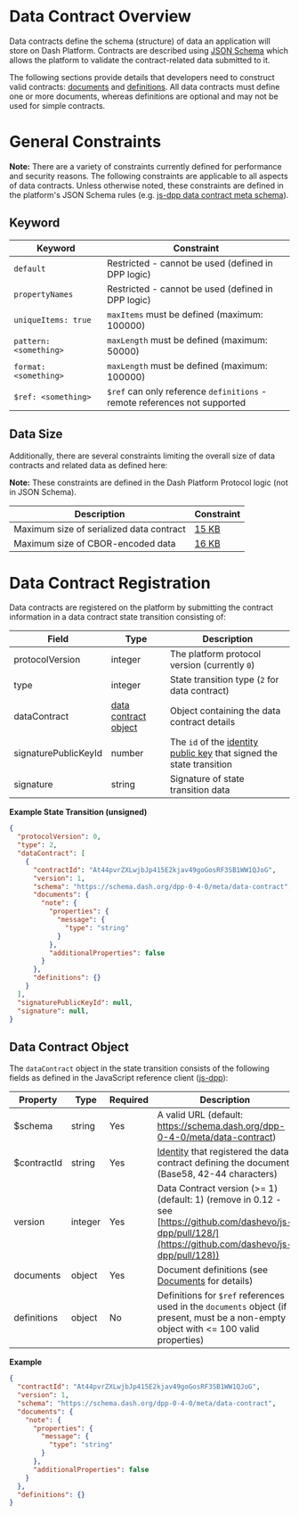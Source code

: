 # Data Contract Overview

Data contracts define the schema (structure) of data an application will store on Dash Platform. Contracts are described using [JSON Schema](https://json-schema.org/understanding-json-schema/) which allows the platform to validate the contract-related data submitted to it.

The following sections provide details that developers need to construct valid contracts: [documents](document.md#document-overview) and [definitions](document.md#definition-overview). All data contracts must define one or more documents, whereas definitions are optional and may not be used for simple contracts.

# General Constraints

**Note:** There are a variety of constraints currently defined for performance and security reasons. The following constraints are applicable to all aspects of data contracts. Unless otherwise noted, these constraints are defined in the platform's JSON Schema rules (e.g. [js-dpp data contract meta schema](https://github.com/dashevo/js-dpp/blob/v0.11.1/schema/meta/data-contract.json)).

## Keyword

| Keyword | Constraint |
| - | - |
| `default` | Restricted - cannot be used (defined in DPP logic) |
| `propertyNames` | Restricted - cannot be used (defined in DPP logic) |
| `uniqueItems: true` | `maxItems` must be defined (maximum: 100000) |
| `pattern: <something>` | `maxLength` must be defined (maximum: 50000) |
| `format: <something>` | `maxLength` must be defined (maximum: 100000) |
| `$ref: <something>` | `$ref` can only reference `definitions` - <br> remote references not supported |

## Data Size
Additionally, there are several constraints limiting the overall size of data contracts and related data as defined here:

**Note:** These constraints are defined in the Dash Platform Protocol logic (not in JSON Schema).

| Description | Constraint |
| - | - |
| Maximum size of serialized data contract | [15 KB](https://github.com/dashevo/js-dpp/blob/v0.11.1/lib/errors/DataContractMaxByteSizeExceededError.js#L23) |
| Maximum size of CBOR-encoded data | [16 KB](https://github.com/dashevo/js-dpp/blob/v0.11.1/lib/util/serializer.js#L5) |


# Data Contract Registration

Data contracts are registered on the platform by submitting the contract information in a data contract state transition consisting of:

| Field | Type | Description|
| - | - | - |
| protocolVersion | integer | The platform protocol version (currently `0`) |
| type | integer | State transition type (`2` for data contract) |
| dataContract | [data contract object](#data-contract-object) | Object containing the data contract details
| signaturePublicKeyId | number | The `id` of the [identity public key](identity.md#identity-publickeys) that signed the state transition |
| signature | string | Signature of state transition data |

**Example State Transition (unsigned)**

```json
{
  "protocolVersion": 0,
  "type": 2,
  "dataContract": [
    {
      "contractId": "At44pvrZXLwjbJp415E2kjav49goGosRF3SB1WW1QJoG",
      "version": 1,
      "schema": "https://schema.dash.org/dpp-0-4-0/meta/data-contract",
      "documents": {
        "note": {
          "properties": {
            "message": {
              "type": "string"
            }
          },
          "additionalProperties": false
        }
      },
      "definitions": {}
    }
  ],
  "signaturePublicKeyId": null,
  "signature": null,  
}
```


## Data Contract Object

The `dataContract` object in the state transition consists of the following fields as defined in the JavaScript reference client ([js-dpp](https://github.com/dashevo/js-dpp/blob/v0.11.1/lib/dataContract/RawDataContractInterface.js)):

| Property | Type | Required | Description |
| - | - | - | - |
| $schema | string | Yes  | A valid URL (default: https://schema.dash.org/dpp-0-4-0/meta/data-contract)
| $contractId | string | Yes | [Identity](identity.md) that registered the data contract defining the document (Base58, 42-44 characters) |
| version | integer | Yes | Data Contract version (>= 1) (default: 1) (remove in 0.12 - see [https://github.com/dashevo/js-dpp/pull/128/](https://github.com/dashevo/js-dpp/pull/128)) |
| documents | object | Yes | Document definitions (see [Documents](document.md) for details) |
| definitions | object | No | Definitions for `$ref` references used in the `documents` object (if present, must be a non-empty object with <= 100 valid properties) |

**Example**

```json
{
  "contractId": "At44pvrZXLwjbJp415E2kjav49goGosRF3SB1WW1QJoG",
  "version": 1,
  "schema": "https://schema.dash.org/dpp-0-4-0/meta/data-contract",
  "documents": {
    "note": {
      "properties": {
        "message": {
          "type": "string"
        }
      },
      "additionalProperties": false
    }
  },
  "definitions": {}
}
```
